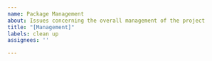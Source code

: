 ```yaml
---
name: Package Management
about: Issues concerning the overall management of the project
title: "[Management]"
labels: clean up
assignees: ''

---
```

